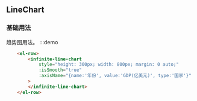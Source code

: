 
## LineChart

### 基础用法
趋势图用法。
:::demo 

```html 
    <el-row>
        <infinite-line-chart 
            style="height: 300px; width: 800px; margin: 0 auto;"
            :isSmooth="true"
            :axisName="{name:'年份', value:'GDP(亿美元)', type:'国家'}"
        >
        </infinite-line-chart>    
    </el-row>
```

